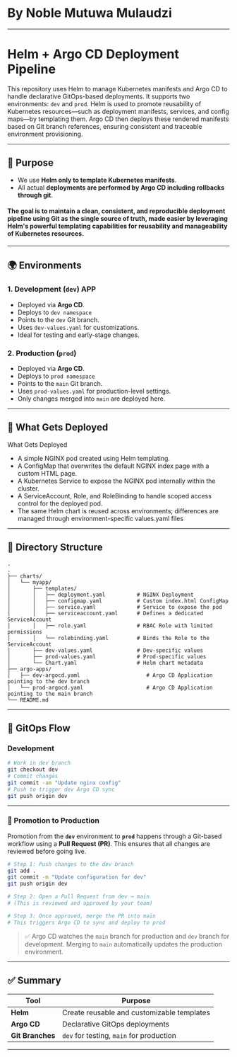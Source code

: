 # By Noble Mutuwa Mulaudzi 

---

# Helm + Argo CD Deployment Pipeline

This repository uses Helm to manage Kubernetes manifests and Argo CD to handle declarative GitOps-based deployments. It supports two environments: `dev` and `prod`. Helm is used to promote reusability of Kubernetes resources—such as deployment manifests, services, and config maps—by templating them. Argo CD then deploys these rendered manifests based on Git branch references, ensuring consistent and traceable environment provisioning.

---

## 🔧 Purpose

* We use **Helm only to template Kubernetes manifests**.
* All actual **deployments are performed by Argo CD including rollbacks through git**.


#### The goal is to maintain a clean, consistent, and reproducible deployment pipeline using Git as the single source of truth, made easier by leveraging Helm's powerful templating capabilities for reusability and manageability of Kubernetes resources.

---

## 🌍 Environments

### 1. **Development (`dev`) APP**

* Deployed via **Argo CD**.
* Deploys to `dev namespace`
* Points to the `dev` Git branch.
* Uses `dev-values.yaml` for customizations.
* Ideal for testing and early-stage changes.

### 2. **Production (`prod`)**

* Deployed via **Argo CD**.
* Deploys to `prod namespace`
* Points to the `main` Git branch.
* Uses `prod-values.yaml` for production-level settings.
* Only changes merged into `main` are deployed here.

---

## 🚀 What Gets Deployed

 What Gets Deployed
* A simple NGINX pod created using Helm templating.
* A ConfigMap that overwrites the default NGINX index page with a custom HTML page.
* A Kubernetes Service to expose the NGINX pod internally within the cluster.
* A ServiceAccount, Role, and RoleBinding to handle scoped access control for the deployed pod.
* The same Helm chart is reused across environments; differences are managed through environment-specific values.yaml files

---

## 📂 Directory Structure

```
.
.
├── charts/
│   └── myapp/
│       ├── templates/
│       │   ├── deployment.yaml          # NGINX Deployment
│       │   ├── configmap.yaml           # Custom index.html ConfigMap
│       │   ├── service.yaml             # Service to expose the pod
│       │   ├── serviceaccount.yaml      # Defines a dedicated ServiceAccount
│       │   ├── role.yaml                # RBAC Role with limited permissions
│       │   └── rolebinding.yaml         # Binds the Role to the ServiceAccount
│       ├── dev-values.yaml              # Dev-specific values
│       ├── prod-values.yaml             # Prod-specific values
│       └── Chart.yaml                   # Helm chart metadata
├── argo-apps/
│   ├── dev-argocd.yaml                     # Argo CD Application pointing to the dev branch
│   └── prod-argocd.yaml                    # Argo CD Application pointing to the main branch
└── README.md

```

---

## 🔄 GitOps Flow

### Development

```bash
# Work in dev branch
git checkout dev
# Commit changes
git commit -am "Update nginx config"
# Push to trigger dev Argo CD sync
git push origin dev
```


---

### 🚀 Promotion to Production

Promotion from the **`dev`** environment to **`prod`** happens through a Git-based workflow using a **Pull Request (PR)**. This ensures that all changes are reviewed before going live.

```bash
# Step 1: Push changes to the dev branch
git add .
git commit -m "Update configuration for dev"
git push origin dev

# Step 2: Open a Pull Request from dev → main
# (This is reviewed and approved by your team)

# Step 3: Once approved, merge the PR into main
# This triggers Argo CD to sync and deploy to prod
```

> ✅ Argo CD watches the `main` branch for production and `dev` branch for development. Merging to `main` automatically updates the production environment.




---

## ✅ Summary

| Tool             | Purpose                                    |
| ---------------- | ------------------------------------------ |
| **Helm**         | Create reusable and customizable templates |
| **Argo CD**      | Declarative GitOps deployments             |
| **Git Branches** | `dev` for testing, `main` for production   |

---


